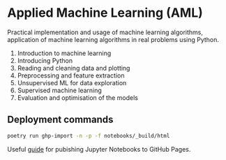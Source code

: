# Applied Machine Learning (AML)

Practical implementation and usage of machine learning algorithms, application of machine learning algorithms in real problems using Python.

<ol>
<li>Introduction to machine learning</li>
<li>Introducing Python</li>
  <li>  Reading and cleaning data and plotting</li>
<li>Preprocessing and feature extraction</li>
  <li>  Unsupervised ML for data exploration</li>
  <li>Supervised machine learning</li>
<li>Evaluation and optimisation of the models</li>
</ol>

## Deployment commands
```bash
poetry run ghp-import -n -p -f notebooks/_build/html
```

Useful [guide](https://https://medium.com/@dr.junghoonson/simplest-way-to-publish-your-jupyter-notebooks-on-the-open-web-using-jupyter-book-and-github-pages-eea144031d6f) for pubishing Jupyter Notebooks to GitHub Pages.

